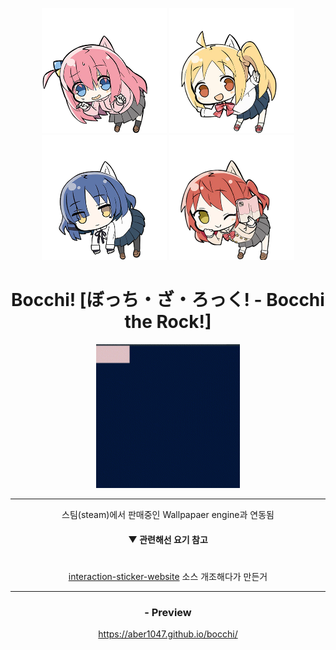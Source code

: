 <div align = "center">

<img src = "imgs/bocchi.png" width = "200px"> <img src = "imgs/nijika.png" width = "200px"> <img src = "imgs/ryo.png" width = "200px"> <img src = "imgs/kita.png" width = "200px">

<h1> Bocchi! [ぼっち・ざ・ろっく! - Bocchi the Rock!] </h1>
<img src = "imgs/bocchi!.gif" width = "230px">



-------------

스팀(steam)에서 판매중인 Wallpapaer engine과 연동됨

#### ▼ 관련해선 요기 참고



#

<a href = "https://github.com/ABER1047/interaction-sticker-website/blob/main/README.md">interaction-sticker-website</a> 소스 개조해다가 만든거

-------------
### - Preview

https://aber1047.github.io/bocchi/

</div>
